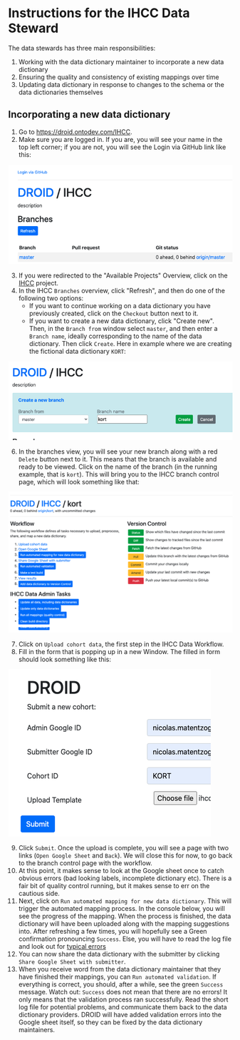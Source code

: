 # Instructions for the IHCC Data Steward

The data stewards has three main responsibilities:

1. Working with the data dictionary maintainer to incorporate a new data dictionary
2. Ensuring the quality and consistency of existing mappings over time
3. Updating data dictionary in response to changes to the schema or the data dictionaries themselves


## Incorporating a new data dictionary

1. Go to https://droid.ontodev.com/IHCC.
2. Make sure you are logged in. If you are, you will see your name in the top left corner; if you are not, you will see the Login via GitHub link like this:

![image](droid_log_in.png)

3. If you were redirected to the "Available Projects" Overview, click on the [IHCC](https://droid.ontodev.com/IHCC) project.
4. In the IHCC `Branches` overview, click "Refresh", and then do one of the following two options:
   - If you want to continue working on a data dictionary you have previously created, click on the `Checkout` button next to it.
   - If you want to create a new data dictionary, click "Create new". Then, in the `Branch from` window select `master`, and then enter a `Branch name`, ideally corresponding to the name of the data dictionary. Then click `Create`. Here in example where we are creating the fictional data dictionary `KORT`:

![image](droid_new_branch.png)

6. In the branches view, you will see your new branch along with a red `Delete` button next to it. This means that the branch is available and ready to be viewed. Click on the name of the branch (in the running example, that is `kort`). This will bring you to the IHCC branch control page, which will look something like that:

![image](droid_branch_workflow.png)

7. Click on `Upload cohort data`, the first step in the IHCC Data Workflow.
8. Fill in the form that is popping up in a new Window. The filled in form should look something like this:

![image](droid_upload.png)

9. Click `Submit`. Once the upload is complete, you will see a page with two links (`Open Google Sheet` and `Back`). We will close this for now, to go back to the branch control page with the workflow.
10. At this point, it makes sense to look at the Google sheet once to catch obvious errors (bad looking labels, incomplete dictionary etc). There is a fair bit of quality control running, but it makes sense to err on the cautious side.
11. Next, click on `Run automated mapping for new data dictionary`. This will trigger the automated mapping process. In the console below, you will see the progress of the mapping. When the process is finished, the data dictionary will have been uploaded along with the mapping suggestions into. After refreshing a few times, you will hopefully see a Green confirmation pronouncing `Success`. Else, you will have to read the log file and look out for [typical errors](TypicalDataDictionaryBuildErrors.md)
12. You can now share the data dictionary with the submitter by clicking `Share Google Sheet with submitter`.
13. When you receive word from the data dictionary maintainer that they have finished their mappings, you can `Run automated validation`. If everything is correct, you should, after a while, see the green `Success` message. Watch out: `Success` does not mean that there are no errors! It only means that the validation process ran successfully. Read the short log file for potential problems, and communicate them back to the data dictionary providers. DROID will have added validation errors into the Google sheet itself, so they can be fixed by the data dictionary maintainers.
